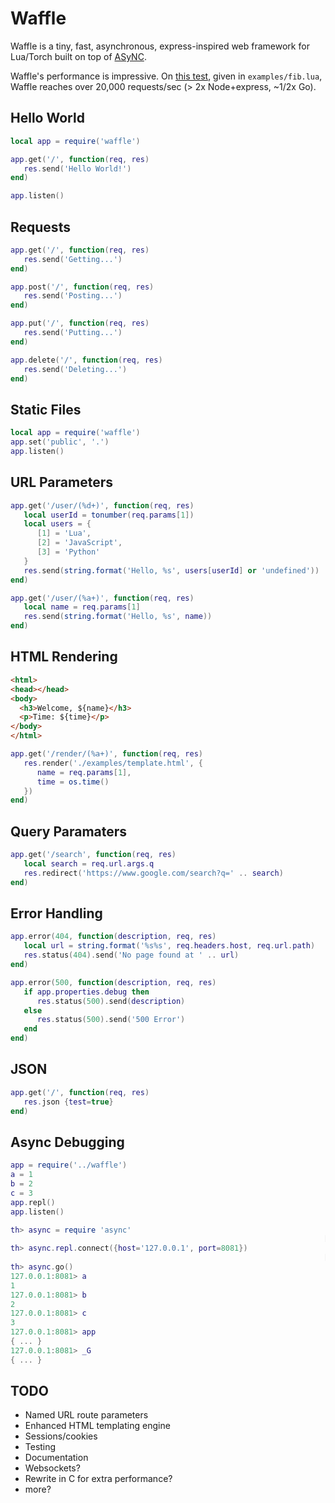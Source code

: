 # Waffle
Waffle is a tiny, fast, asynchronous, express-inspired web framework for Lua/Torch built on top of [ASyNC](https://github.com/clementfarabet/async).

Waffle's performance is impressive. On [this test](https://medium.com/@tschundeee/express-vs-flask-vs-go-acc0879c2122), given in ```examples/fib.lua```, Waffle reaches over 20,000 requests/sec (> 2x Node+express, ~1/2x Go).

## Hello World
```lua
local app = require('waffle')

app.get('/', function(req, res)
   res.send('Hello World!')
end)

app.listen()
```

## Requests
```lua
app.get('/', function(req, res)
   res.send('Getting...')
end)

app.post('/', function(req, res)
   res.send('Posting...')
end)

app.put('/', function(req, res)
   res.send('Putting...')
end)

app.delete('/', function(req, res)
   res.send('Deleting...')
end)
```

## Static Files
```lua
local app = require('waffle')
app.set('public', '.')
app.listen()
```

## URL Parameters
```lua
app.get('/user/(%d+)', function(req, res)
   local userId = tonumber(req.params[1])
   local users = {
      [1] = 'Lua',
      [2] = 'JavaScript',
      [3] = 'Python'
   }
   res.send(string.format('Hello, %s', users[userId] or 'undefined'))
end)

app.get('/user/(%a+)', function(req, res)
   local name = req.params[1]
   res.send(string.format('Hello, %s', name))
end)
```

## HTML Rendering
```html
<html>
<head></head>
<body>
  <h3>Welcome, ${name}</h3>
  <p>Time: ${time}</p>
</body>
</html>
```
```lua
app.get('/render/(%a+)', function(req, res)
   res.render('./examples/template.html', {
      name = req.params[1],
      time = os.time()
   })
end)
```

## Query Paramaters
```lua
app.get('/search', function(req, res)
   local search = req.url.args.q
   res.redirect('https://www.google.com/search?q=' .. search)
end)
```

## Error Handling
```lua
app.error(404, function(description, req, res)
   local url = string.format('%s%s', req.headers.host, req.url.path)
   res.status(404).send('No page found at ' .. url)
end)

app.error(500, function(description, req, res)
   if app.properties.debug then
      res.status(500).send(description)
   else
      res.status(500).send('500 Error')
   end
end)
```

## JSON
```lua
app.get('/', function(req, res)
   res.json {test=true}
end)
```

## Async Debugging
```lua
app = require('../waffle')
a = 1
b = 2
c = 3
app.repl()
app.listen()
```

```lua
th> async = require 'async'
                                                                      [0.0133s]  
th> async.repl.connect({host='127.0.0.1', port=8081})
                                                                      [0.0005s]  
th> async.go()
127.0.0.1:8081> a
1  
127.0.0.1:8081> b
2  
127.0.0.1:8081> c
3  
127.0.0.1:8081> app
{ ... }
127.0.0.1:8081> _G
{ ... }
```

## TODO
* Named URL route parameters
* Enhanced HTML templating engine
* Sessions/cookies
* Testing
* Documentation
* Websockets?
* Rewrite in C for extra performance?
* more?